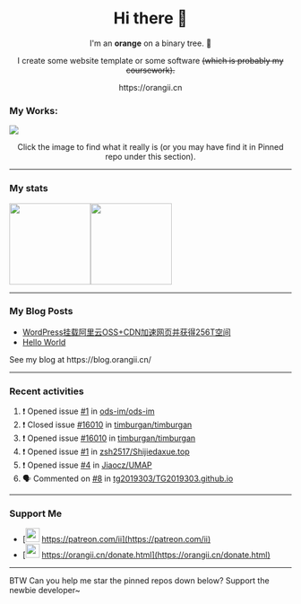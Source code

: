 <!-- Using Creative Commons BY 4.0 license. You must give appropriate credit for this repo if you uses. -->
<!-- 使用 CC BY 4.0 许可证，你需要给出合理的署名至本仓库 -->

<h1 align="center">Hi there 👋</h1>
<p align="center">I'm an <b>orange</b> on a binary tree. 🍊</p>
<p align="center">I create some website template or some software <span style="text-decoration: line-through">(which is probably my coursework)<span>.</p>
<p align="center">https://orangii.cn</p>

### My Works:
<a href="#pinned"><img src="https://user-images.githubusercontent.com/14857984/130189337-75ae053b-7cd2-43d3-a87d-c3e11837cc5c.jpg" /></a>

<p align="center">Click the image to find what it really is (or you may have find it in Pinned repo under this section).</p>
  
----

### My stats

[<span><img src="https://github-readme-stats.vercel.app/api?username=jiaocz&count_private=true&show_icons=true&theme=flag-india" height=145/></span><span><img src="https://github-readme-stats.vercel.app/api/top-langs/?username=jiaocz&layout=compact" height=145/></span>](https://orangii.cn/)
  
---
### My Blog Posts
<!-- BLOG-POST-LIST:START -->
- [WordPress挂载阿里云OSS+CDN加速网页并获得256T空间](https://blog.orangii.cn/2021/wp-mount-oss-cdn/)
- [Hello World](https://blog.orangii.cn/2021/hello-world/)
<!-- BLOG-POST-LIST:END -->
<p>See my blog at https://blog.orangii.cn/</p>
  
---
### Recent activities
<!--START_SECTION:activity-->
1. ❗️ Opened issue [#1](https://github.com/ods-im/ods-im/issues/1) in [ods-im/ods-im](https://github.com/ods-im/ods-im)
2. ❗️ Closed issue [#16010](https://github.com/timburgan/timburgan/issues/16010) in [timburgan/timburgan](https://github.com/timburgan/timburgan)
3. ❗️ Opened issue [#16010](https://github.com/timburgan/timburgan/issues/16010) in [timburgan/timburgan](https://github.com/timburgan/timburgan)
4. ❗️ Opened issue [#1](https://github.com/zsh2517/Shijiedaxue.top/issues/1) in [zsh2517/Shijiedaxue.top](https://github.com/zsh2517/Shijiedaxue.top)
5. ❗️ Opened issue [#4](https://github.com/Jiaocz/UMAP/issues/4) in [Jiaocz/UMAP](https://github.com/Jiaocz/UMAP)
6. 🗣 Commented on [#8](https://github.com/tg2019303/TG2019303.github.io/issues/8) in [tg2019303/TG2019303.github.io](https://github.com/tg2019303/TG2019303.github.io)
<!--END_SECTION:activity-->
  
---
### Support Me
- [<img src="https://github.githubassets.com/images/modules/site/icons/funding_platforms/patreon.svg" width=25 height=25 />&nbsp;https://patreon.com/ii](https://patreon.com/ii)
- [<img src="https://orangii.cn/images/logo.svg" height=25 width=25 />&nbsp;https://orangii.cn/donate.html](https://orangii.cn/donate.html)

---
BTW Can you help me star the pinned repos down below? Support the newbie developer~
  <h1 id="pinned"></h1>
<!--
**Jiaocz/Jiaocz** is a ✨ _special_ ✨ repository because its `README.md` (this file) appears on your GitHub profile.

Here are some ideas to get you started:

- 🔭 I’m currently working on ...
- 🌱 I’m currently learning ...
- 👯 I’m looking to collaborate on ...
- 🤔 I’m looking for help with ...
- 💬 Ask me about ...
- 📫 How to reach me: ...
- 😄 Pronouns: ...
- ⚡ Fun fact: ...
-->
